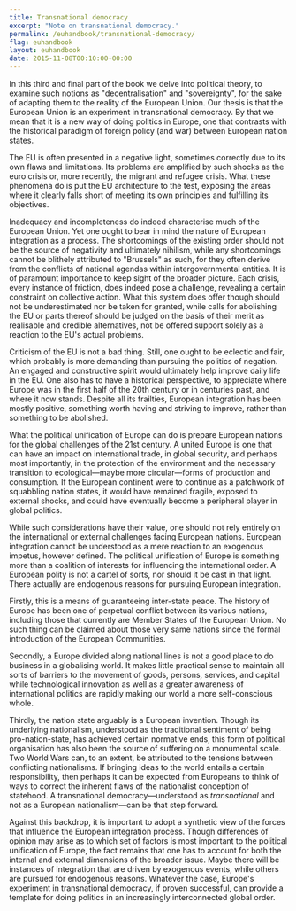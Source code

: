 ```yaml
---
title: Transnational democracy
excerpt: "Note on transnational democracy."
permalink: /euhandbook/transnational-democracy/
flag: euhandbook
layout: euhandbook
date: 2015-11-08T00:10:00+00:00
---
```

In this third and final part of the book we delve into political theory, to examine such notions as "decentralisation" and "sovereignty", for the sake of adapting them to the reality of the European Union. Our thesis is that the European Union is an experiment in transnational democracy. By that we mean that it is a new way of doing politics in Europe, one that contrasts with the historical paradigm of foreign policy (and war) between European nation states.

The EU is often presented in a negative light, sometimes correctly due to its own flaws and limitations. Its problems are amplified by such shocks as the euro crisis or, more recently, the migrant and refugee crisis. What these phenomena do is put the EU architecture to the test, exposing the areas where it clearly falls short of meeting its own principles and fulfilling its objectives.

Inadequacy and incompleteness do indeed characterise much of the European Union. Yet one ought to bear in mind the nature of European integration as a process. The shortcomings of the existing order should not be the source of negativity and ultimately nihilism, while any shortcomings cannot be blithely attributed to "Brussels" as such, for they often derive from the conflicts of national agendas within intergovernmental entities. It is of paramount importance to keep sight of the broader picture. Each crisis, every instance of friction, does indeed pose a challenge, revealing a certain constraint on collective action. What this system does offer though should not be underestimated nor be taken for granted, while calls for abolishing the EU or parts thereof should be judged on the basis of their merit as realisable and credible alternatives, not be offered support solely as a reaction to the EU's actual problems.

Criticism of the EU is not a bad thing. Still, one ought to be eclectic and fair, which probably is more demanding than pursuing the politics of negation. An engaged and constructive spirit would ultimately help improve daily life in the EU. One also has to have a historical perspective, to appreciate where Europe was in the first half of the 20th century or in centuries past, and where it now stands. Despite all its frailties, European integration has been mostly positive, something worth having and striving to improve, rather than something to be abolished.

What the political unification of Europe can do is prepare European nations for the global challenges of the 21st century. A united Europe is one that can have an impact on international trade, in global security, and perhaps most importantly, in the protection of the environment and the necessary transition to ecological—maybe more circular—forms of production and consumption. If the European continent were to continue as a patchwork of squabbling nation states, it would have remained fragile, exposed to external shocks, and could have eventually become a peripheral player in global politics.

While such considerations have their value, one should not rely entirely on the international or external challenges facing European nations. European integration cannot be understood as a mere reaction to an exogenous impetus, however defined. The political unification of Europe is something more than a coalition of interests for influencing the international order. A European polity is not a cartel of sorts, nor should it be cast in that light. There actually are endogenous reasons for pursuing European integration.

Firstly, this is a means of guaranteeing inter-state peace. The history of Europe has been one of perpetual conflict between its various nations, including those that currently are Member States of the European Union. No such thing can be claimed about those very same nations since the formal introduction of the European Communities.

Secondly, a Europe divided along national lines is not a good place to do business in a globalising world. It makes little practical sense to maintain all sorts of barriers to the movement of goods, persons, services, and capital while technological innovation as well as a greater awareness of international politics are rapidly making our world a more self-conscious whole.

Thirdly, the nation state arguably is a European invention. Though its underlying nationalism, understood as the traditional sentiment of being pro-nation-state, has achieved certain normative ends, this form of political organisation has also been the source of suffering on a monumental scale. Two World Wars can, to an extent, be attributed to the tensions between conflicting nationalisms. If bringing ideas to the world entails a certain responsibility, then perhaps it can be expected from Europeans to think of ways to correct the inherent flaws of the nationalist conception of statehood. A transnational democracy—understood as *transnational* and not as a European nationalism—can be that step forward.

Against this backdrop, it is important to adopt a synthetic view of the forces that influence the European integration process. Though differences of opinion may arise as to which set of factors is most important to the political unification of Europe, the fact remains that one has to account for both the internal and external dimensions of the broader issue. Maybe there will be instances of integration that are driven by exogenous events, while others are pursued for endogenous reasons. Whatever the case, Europe's experiment in transnational democracy, if proven successful, can provide a template for doing politics in an increasingly interconnected global order.
